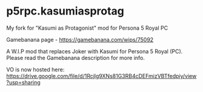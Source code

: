 # p5rpc.kasumiasprotag
My fork for "Kasumi as Protagonist" mod for Persona 5 Royal PC

Gamebanana page - https://gamebanana.com/wips/75092

A W.I.P mod that replaces Joker with Kasumi for Persona 5 Royal (PC). Please read the Gamebanana description for more info.

VO is now hosted here: https://drive.google.com/file/d/1Rcjlg9XNs81G3RB4cDEFmizVBTfedpiy/view?usp=sharing

